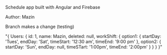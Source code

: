 Schedule app built with Angular and Firebase

Author: Mazin

Branch makes a change (testing)


"{ Users: 
	{
		id: 1,
		name: Mazin,
		deleted: null,
		workShift: {
				option1: {
					startDay: 'Tues',
					endDay: 'Sat',
					timeStart: '12:30 am',
					timeEnd: '9:00 pm'
				},
				option2: {
					startDay: 'Sun',
					endDay: null,
					timeSTart: '1:00pm',
					timeEnd: '2:00pm'
				}
			}
	}
}"